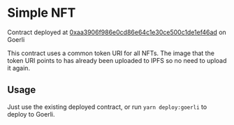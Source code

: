 # Simple NFT

Contract deployed at [0xaa3906f986e0cd86e64c1e30ce500c1de1ef46ad](https://goerli.etherscan.io/address/0xaa3906f986e0cd86e64c1e30ce500c1de1ef46ad) on Goerli

This contract uses a common token URI for all NFTs. The image that the token URI points to has already been uploaded to IPFS so no need to upload it again.

## Usage

Just use the existing deployed contract, or run `yarn deploy:goerli` to deploy to Goerli.
